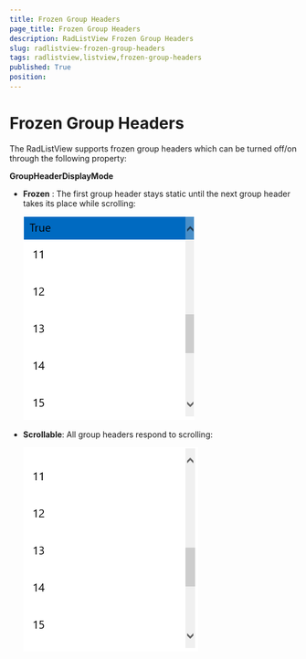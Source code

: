 ```yaml
---
title: Frozen Group Headers
page_title: Frozen Group Headers
description: RadListView Frozen Group Headers
slug: radlistview-frozen-group-headers
tags: radlistview,listview,frozen-group-headers
published: True
position: 
---
```


# Frozen Group Headers

The RadListView supports frozen group headers which can be turned off/on through the following property:

   **GroupHeaderDisplayMode** 

   - **Frozen** : The first group header stays static until the next group header takes its place while scrolling: 
   
     ![Frozen Group Header](images/listview-frozen-header.png)  
   
   - **Scrollable**: All group headers respond to scrolling:

     ![Scrollable Group Header](images/listview-scrollable-header.png)  